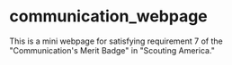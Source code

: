 # communication_webpage
This is a mini webpage for satisfying requirement 7 of the "Communication's Merit Badge" in "Scouting America."
